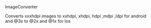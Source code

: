 ImageConverter

Converts xxxhdpi images to xxhdpi, xhdpi, hdpi ,mdpi ,ldpi  for android<br>
                                     and @3x to @2x and @1x for Ios

